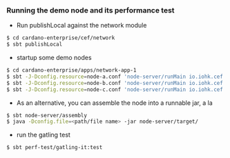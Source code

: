 ### Running the demo node and its performance test

* Run publishLocal against the network module 
```bash
$ cd cardano-enterprise/cef/network 
$ sbt publishLocal
```
* startup some demo nodes
```bash 
$ cd cardano-enterprise/apps/network-app-1
$ sbt -J-Dconfig.resource=node-a.conf 'node-server/runMain io.iohk.cef.NetworkApp1'
$ sbt -J-Dconfig.resource=node-b.conf 'node-server/runMain io.iohk.cef.NetworkApp1'
$ sbt -J-Dconfig.resource=node-c.conf 'node-server/runMain io.iohk.cef.NetworkApp1'
```
* As an alternative, you can assemble the node into a runnable jar, a la
```bash
$ sbt node-server/assembly
$ java -Dconfig.file=<path/file name> -jar node-server/target/ 
``` 
* run the gatling test
```bash
$ sbt perf-test/gatling-it:test
```
